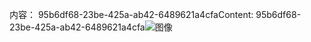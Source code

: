 <span data-ttu-id="32983-101">内容： 95b6df68-23be-425a-ab42-6489621a4cfa</span><span class="sxs-lookup"><span data-stu-id="32983-101">Content: 95b6df68-23be-425a-ab42-6489621a4cfa</span></span>![图像](a8b69baa-5e53-41bf-ac4e-e4edc7acb589.png)
